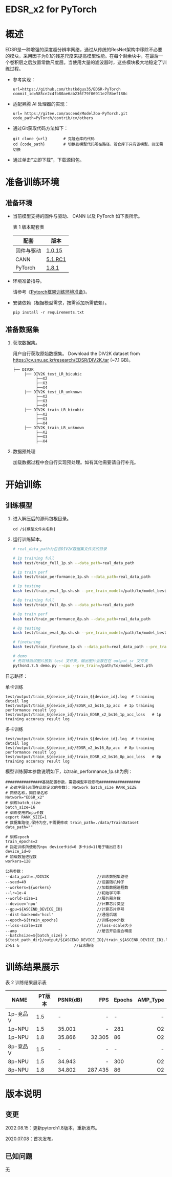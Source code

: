 # EDSR_x2 for PyTorch

# 概述

EDSR是一种增强的深度超分辨率网络，通过从传统的ResNet架构中移除不必要的模块，采用因子为0.1的残差尺度来提高模型性能。在每个剩余块中，在最后一个卷积层之后放置常数尺度层。当使用大量的滤波器时，这些模块极大地稳定了训练过程。

- 参考实现：

    ```
    url=https://github.com/thstkdgus35/EDSR-PyTorch 
    commit_id=585ce2c4fb80ae6ab236f79f06911e2f8bef180c
    ```

- 适配昇腾 AI 处理器的实现：

    ```
    url= https://gitee.com/ascend/ModelZoo-PyTorch.git
    code_path=PyTorch/contrib/cv/others
    ```

- 通过Git获取代码方法如下：

    ```
    git clone {url}       # 克隆仓库的代码
    cd {code_path}        # 切换到模型代码所在路径，若仓库下只有该模型，则无需切换
    ```

- 通过单击“立即下载”，下载源码包。

# 准备训练环境
## 准备环境

- 当前模型支持的固件与驱动、 CANN 以及 PyTorch 如下表所示。

   表 1 版本配套表

    |    配套   |    版本   |
    |----------|---------- |
    | 固件与驱动 |  [1.0.15](https://gitee.com/link?target=https%3A%2F%2Fwww.hiascend.com%2Fhardware%2Ffirmware-drivers%3Ftag%3Dcommercial)  |
    |   CANN    |  [5.1.RC1](https://www.hiascend.com/software/cann/commercial?version=5.1.RC1) |
    |  PyTorch  |  [1.8.1](https://gitee.com/ascend/pytorch/tree/master/)   |

- 环境准备指导。

    请参考《[Pytorch框架训练环境准备](https://www.hiascend.com/document/detail/zh/ModelZoo/pytorchframework/ptes)》。

- 安装依赖（根据模型需求，按需添加所需依赖）。

    `pip install -r requirements.txt`

## 准备数据集
1. 获取数据集。

    用户自行获取原始数据集。
    Download the DIV2K dataset from https://cv.snu.ac.kr/research/EDSR/DIV2K.tar (~7.1 GB)。

    ```
   ├── DIV2K
         ├── DIV2K_test_LR_bicubic
              ├──X2     
              ├──X3  
              ├──X4                    
         ├── DIV2K_test_LR_unknown  
              ├──X2      
              ├──X3
              ├──X4
         ├── DIV2K_train_LR_bicubic
              ├──X2      
              ├──X3  
              ├──X4                    
         ├── DIV2K_train_LR_unknown  
              ├──X2    
              ├──X3
              ├──X4 
     ```
2. 数据预处理

    加载数据过程中会自行实现预处理。如有其他需要请自行补充。
# 开始训练
## 训练模型

1. 进入解压后的源码包根目录。

    ```
    cd /${模型文件夹名称}
    ```

2. 运行训练脚本。

    ```bash
    # real_data_path为包含DIV2K数据集文件夹的目录
    
    # 1p training full
    bash test/train_full_1p.sh --data_path=real_data_path
    
    # 1p train perf
    bash test/train_performance_1p.sh --data_path=real_data_path
    
    # 1p testing
    bash test/train_eval_1p.sh.sh --pre_train_model=/path/to/model_best.pt --data_path=real_data_path
    
    # 8p training full
    bash test/train_full_8p.sh --data_path=real_data_path
    
    # 8p train perf
    bash test/train_performance_8p.sh --data_path=real_data_path
    
    # 8p testing
    bash test/train_eval_8p.sh.sh --pre_train_model=/path/to/model_best.pth --data_path=real_data_path
    
    # finetuning
    bash test/train_finetune_1p.sh --data_path=real_data_path --pre_train_path=/path/to/model_best.pt
    
    # demo
    # 先将待测试图片放到 test 文件夹，输出图片会放在在 output_sr 文件夹
    python3.7.5 demo.py --cpu --pre_train=/path/to/model_best.pth
    ```
日志路径：

单卡训练

```
test/output/train_${device_id}/train_${device_id}.log  # training detail log
test/output/train_${device_id}/EDSR_x2_bs16_1p_acc  # 1p training performance result log
test/output/train_${device_id}/train_EDSR_x2_bs16_1p_acc_loss   # 1p training accuracy result log
``` 

多卡训练

```
test/output/train_${device_id}/train_${device_id}.log  # training detail log
test/output/train_${device_id}/EDSR_x2_bs16_8p_acc  # 8p training performance result log
test/output/train_${device_id}/train_EDSR_x2_bs16_8p_acc_loss   # 8p training accuracy result log
```


   模型训练脚本参数说明如下，以train_performance_1p.sh为例：

    
    ################基础配置参数，需要模型审视修改##################
    # 必选字段(必须在此处定义的参数): Network batch_size RANK_SIZE
    # 网络名称，同目录名称
    Network="EDSR_x2"
    # 训练batch_size
    batch_size=16
    # 训练使用的npu卡数
    export RANK_SIZE=1
    # 数据集路径,保持为空,不需要修改 train_path=./data/TrainDataset
    data_path=""

    # 训练epoch
    train_epochs=2
    # 指定训练所使用的npu device卡id=0 多卡id=1(用于输出日志)
    device_id=0
    # 加载数据进程数
    workers=128

    公共参数：
    --data_path=./DIV2K                     //训练数据集路径 
    --seed=49                               //设置随机种子
    --workers=${workers}                    //加载数据进程数
    --lr=1e-4                               //初始学习率
    --world-size=1                          //服务器台数
    --device='npu'                          //计算芯片类型
    --gpu=${ASCEND_DEVICE_ID}               //计算芯片序号
    --dist-backend='hccl'                   //通信后端
    --epoch=${train_epochs}                 //训练epoch数
    --loss-scale=128                        //loss-scale大小
    --amp                                   //是否开启混合精度
    --batchsize=${batch_size} > ${test_path_dir}/output/${ASCEND_DEVICE_ID}/train_${ASCEND_DEVICE_ID}.log 2>&1 &                        //日志路径

# 训练结果展示
表 2 训练结果展示表

| NAME    | PT版本|PSNR(dB) |  FPS | Epochs | AMP_Type |
| ------- |---- |----- | ---: | ------ | -------: |
| 1p-竞品V | 1.5|-     |- | -      |        - |
| 1p-NPU  | 1.5|35.001     |- | 281      |       O2 |
| 1p-NPU  | 1.8|35.866     |32.305| 86      |       O2 |
| 8p-竞品V | 1.5|- |- | -    |        - |
| 8p-NPU  | 1.5|34.943 |- | 300    |       O2 |
| 8p-NPU  | 1.8|34.802 |287.435 | 86    |       O2 |

# 版本说明
## 变更

2022.08.15：更新pytorch1.8版本，重新发布。

2020.07.08：首次发布。

## 已知问题
无